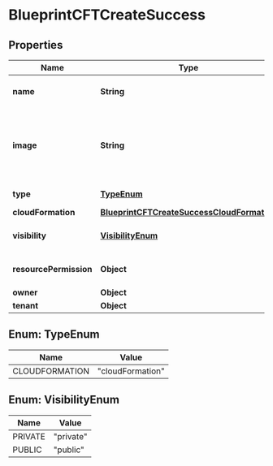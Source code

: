 

# BlueprintCFTCreateSuccess

## Properties

Name | Type | Description | Notes
------------ | ------------- | ------------- | -------------
**name** | **String** | A name for the blueprint |  [optional]
**image** | **String** | Path to display image. Defaults to an internal Morpheus image. |  [optional]
**type** | [**TypeEnum**](#TypeEnum) | Blueprint Type |  [optional]
**cloudFormation** | [**BlueprintCFTCreateSuccessCloudFormation**](BlueprintCFTCreateSuccessCloudFormation.md) |  |  [optional]
**visibility** | [**VisibilityEnum**](#VisibilityEnum) | Private or Public Access |  [optional]
**resourcePermission** | **Object** | Resource Permission Block |  [optional]
**owner** | **Object** | Owner |  [optional]
**tenant** | **Object** | Tenant |  [optional]



## Enum: TypeEnum

Name | Value
---- | -----
CLOUDFORMATION | &quot;cloudFormation&quot;



## Enum: VisibilityEnum

Name | Value
---- | -----
PRIVATE | &quot;private&quot;
PUBLIC | &quot;public&quot;



